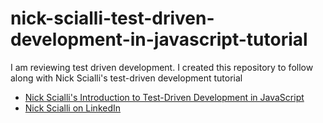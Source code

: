 # nick-scialli-test-driven-development-in-javascript-tutorial
I am reviewing test driven development. I created this repository to follow along with Nick Scialli's test-driven development tutorial

* [Nick Scialli's Introduction to Test-Driven Development in JavaScript](https://www.youtube.com/watch?v=SbKPgaRZsxA)
* [Nick Scialli on LinkedIn](https://www.linkedin.com/in/nicholasscialli/)
